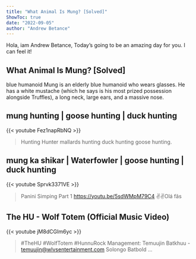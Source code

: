 ```yaml
---
title: "What Animal Is Mung? [Solved]"
ShowToc: true 
date: "2022-09-05"
author: "Andrew Betance" 
---
```


Hola, iam Andrew Betance, Today’s going to be an amazing day for you. I can feel it!
## What Animal Is Mung? [Solved]
blue humanoid Mung is an elderly blue humanoid who wears glasses. He has a white mustache (which he says is his most prized possession alongside Truffles), a long neck, large ears, and a massive nose.

## mung hunting | goose hunting | duck hunting
{{< youtube Fez1napRbNQ >}}
>Hunting Hunter mallards hunting duck hunting goose hunting.

## mung ka shikar | Waterfowler | goose hunting | duck hunting
{{< youtube Sprvk3371VE >}}
>Panini Simping Part 1 https://youtu.be/5sdWMpM79C4 ✌✌Olá fãs 

## The HU - Wolf Totem (Official Music Video)
{{< youtube jM8dCGIm6yc >}}
>#TheHU #WolfTotem #HunnuRock Management: Temuujin Batkhuu - temuujin@wlvsentertainment.com Solongo Batbold ...

